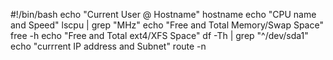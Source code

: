 #!/bin/bash
echo "Current User @ Hostname"
hostname
echo "CPU name and Speed"
lscpu | grep "MHz"
echo "Free and Total Memory/Swap Space"
free -h
echo "Free and Total ext4/XFS Space"
df -Th | grep "^/dev/sda1"
echo "currrent IP address and Subnet"
route -n
